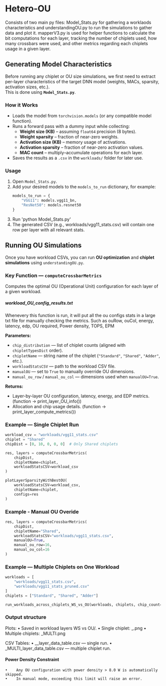 # Hetero-OU
Consists of two main py files: Model_Stats.py for gathering a worklaods characteristics and understandingOU.py to run the simulations to gather data and plot it. mapperV3.py is used for helper functions to calculate the bit computations for each layer, tracking the number of chiplets used, how many crossbars were used, and other metrics regarding each chiplets usage in a given layer. 

## Generating Model Characteristics

Before running any chiplet or OU size simulations, we first need to extract per-layer characteristics of the target DNN model (weights, MACs, sparsity, activation sizes, etc.).  
This is done using **`Model_Stats.py`**.

### How it Works
- Loads the model from `torchvision.models` (or any compatible model function).
- Runs a forward pass with a dummy input while collecting:
  - **Weight size (KB)** – assuming `float64` precision (8 bytes).
  - **Weight sparsity** – fraction of near-zero weights.
  - **Activation size (KB)** – memory usage of activations.
  - **Activation sparsity** – fraction of near-zero activation values.
  - **MAC count** – multiply–accumulate operations for each layer.
- Saves the results as a `.csv` in the `workloads/` folder for later use.

### Usage
1. Open `Model_Stats.py`.
2. Add your desired models to the `models_to_run` dictionary, for example:
   ```python
   models_to_run = {
       "VGG11": models.vgg11_bn,
       "ResNet50": models.resnet50
   }
3. Run 'python Model_Stats.py'
4. The generated CSV (e.g., workloads/vgg11_stats.csv) will contain one row per layer with all relevant stats.

## Running OU Simulations

Once you have workload CSVs, you can run **OU optimization** and **chiplet simulations** using `understandingOU.py`.

### Key Function — `computeCrossbarMetrics`
Computes the optimal OU (Operational Unit) configuration for each layer of a given workload.

##### workload_OU_config_results.txt
Whenevery this function is run, it will put all the ou configs stats in a large txt file for manually checking the metrics.
Such as ouRow, ouCol, energy, latency, edp, OU required, Power density, TOPS, EPM

**Parameters:**
- `chip_distribution` — list of chiplet counts (aligned with `chipletTypesDict` order).
- `chipletName` — string name of the chiplet (`"Standard"`, `"Shared"`, `"Adder"`, etc.).
- `workloadStatsCSV` — path to the workload CSV file.
- `manualOU` — set to `True` to manually override OU dimensions.
- `manual_ou_row` / `manual_ou_col` — dimensions used when `manualOU=True`.

**Returns:**
- Layer-by-layer OU configuration, latency, energy, and EDP metrics. (function -> print_layer_OU_info())
- Allocation and chip usage details. (function -> print_layer_compute_metrics())

### Example — Single Chiplet Run
```python
workload_csv = "workloads/vgg11_stats.csv"
chiplet = "Shared"
chipDist = [0, 10, 0, 0, 0]  # Only Shared chiplets

res, layers = computeCrossbarMetrics(
    chipDist,
    chipletName=chiplet,
    workloadStatsCSV=workload_csv
)

plotLayerSparsityWithBestOU(
    workloadStatsCSV=workload_csv,
    chipletName=chiplet,
    configs=res
)
```


### Example - Manual OU Overide
```python
res, layers = computeCrossbarMetrics(
    chipDist,
    chipletName="Shared",
    workloadStatsCSV="workloads/vgg11_stats.csv",
    manualOU=True,
    manual_ou_row=16,
    manual_ou_col=16
)
```


### Example — Multiple Chiplets on One Workload
```python
workloads = [
    "workloads/vgg11_stats.csv",
    "workloads/vgg11_stats_pruned.csv"
]
chiplets = ["Standard", "Shared", "Adder"]

run_workloads_across_chiplets_WS_vs_OU(workloads, chiplets, chip_count=1000)
```

### Output structure
Plots:
    •    Saved in workload layers WS vs OU/.
    •    Single chiplet: <WORKLOAD>_<CHIPLET>.png
    •    Multiple chiplets: <WORKLOAD>_MULTI.png

CSV Tables:
    •    <WORKLOAD>_<CHIPLET>_layer_data_table.csv — single run.
    •    <WORKLOAD>_MULTI_layer_data_table.csv — multiple chiplet run.

#### Power Density Constraint
    •    Any OU configuration with power density > 8.0 W is automatically skipped.
    •    In manual mode, exceeding this limit will raise an error.
